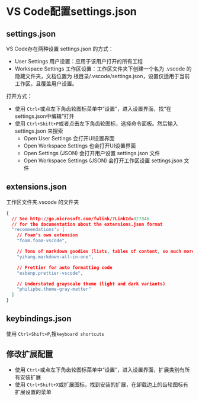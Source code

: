 
# VS Code配置settings.json

## settings.json

VS Code存在两种设置 settings.json 的方式：

- User Settings 用户设置：应用于该用户打开的所有工程
- Workspace Settings 工作区设置：工作区文件夹下创建一个名为 .vscode 的隐藏文件夹，文档位置为 根目录/.vscode/settings.json，设置仅适用于当前工作区，且覆盖用户设置。

打开方式：

- 使用 `Ctrl+`或点左下角齿轮图标菜单中“设置”，进入设置界面，找“在settings.json中编辑”打开
- 使用 `Ctrl+Shift+P`或者点击左下角齿轮图标，选择命令面板。然后输入 settings.json 来搜索
  - Open User Settings 会打开UI设置界面
  - Open Workspace Settings 也会打开UI设置界面
  - Open Settings (JSON) 会打开用户设置 settings.json 文件
  - Open Workspace Settings (JSON) 会打开工作区设置 settings.json 文件

## extensions.json

工作区文件夹.vscode 的文件夹

``` json
{
  // See http://go.microsoft.com/fwlink/?LinkId=827846
  // for the documentation about the extensions.json format
  "recommendations": [
    // Foam's own extension
    "foam.foam-vscode",

    // Tons of markdown goodies (lists, tables of content, so much more)
    "yzhang.markdown-all-in-one",

    // Prettier for auto formatting code
    "esbenp.prettier-vscode",

    // Understated grayscale theme (light and dark variants)
    "philipbe.theme-gray-matter"
  ]
}

```

## keybindings.json

使用 `Ctrl+Shift+P`,搜`keyboard shortcuts`

## 修改扩展配置

- 使用 `Ctrl+`或点左下角齿轮图标菜单中“设置”，进入设置界面，扩展类别有所有安装扩展
- 使用 `Ctrl+Shift+X`或扩展图标，找到安装的扩展，在卸载边上的齿轮图标有扩展设置的菜单



